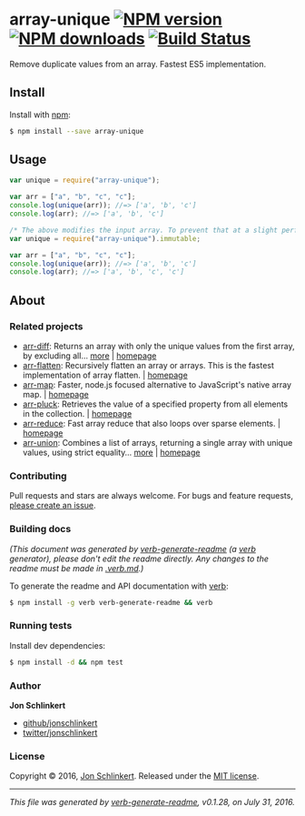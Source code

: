 # array-unique [![NPM version](https://img.shields.io/npm/v/array-unique.svg?style=flat)](https://www.npmjs.com/package/array-unique) [![NPM downloads](https://img.shields.io/npm/dm/array-unique.svg?style=flat)](https://npmjs.org/package/array-unique) [![Build Status](https://img.shields.io/travis/jonschlinkert/array-unique.svg?style=flat)](https://travis-ci.org/jonschlinkert/array-unique)

Remove duplicate values from an array. Fastest ES5 implementation.

## Install

Install with [npm](https://www.npmjs.com/):

```sh
$ npm install --save array-unique
```

## Usage

```js
var unique = require("array-unique");

var arr = ["a", "b", "c", "c"];
console.log(unique(arr)); //=> ['a', 'b', 'c']
console.log(arr); //=> ['a', 'b', 'c']

/* The above modifies the input array. To prevent that at a slight performance cost: */
var unique = require("array-unique").immutable;

var arr = ["a", "b", "c", "c"];
console.log(unique(arr)); //=> ['a', 'b', 'c']
console.log(arr); //=> ['a', 'b', 'c', 'c']
```

## About

### Related projects

- [arr-diff](https://www.npmjs.com/package/arr-diff): Returns an array with only the unique values from the first array, by excluding all… [more](https://github.com/jonschlinkert/arr-diff) | [homepage](https://github.com/jonschlinkert/arr-diff "Returns an array with only the unique values from the first array, by excluding all values from additional arrays using strict equality for comparisons.")
- [arr-flatten](https://www.npmjs.com/package/arr-flatten): Recursively flatten an array or arrays. This is the fastest implementation of array flatten. | [homepage](https://github.com/jonschlinkert/arr-flatten "Recursively flatten an array or arrays. This is the fastest implementation of array flatten.")
- [arr-map](https://www.npmjs.com/package/arr-map): Faster, node.js focused alternative to JavaScript's native array map. | [homepage](https://github.com/jonschlinkert/arr-map "Faster, node.js focused alternative to JavaScript's native array map.")
- [arr-pluck](https://www.npmjs.com/package/arr-pluck): Retrieves the value of a specified property from all elements in the collection. | [homepage](https://github.com/jonschlinkert/arr-pluck "Retrieves the value of a specified property from all elements in the collection.")
- [arr-reduce](https://www.npmjs.com/package/arr-reduce): Fast array reduce that also loops over sparse elements. | [homepage](https://github.com/jonschlinkert/arr-reduce "Fast array reduce that also loops over sparse elements.")
- [arr-union](https://www.npmjs.com/package/arr-union): Combines a list of arrays, returning a single array with unique values, using strict equality… [more](https://github.com/jonschlinkert/arr-union) | [homepage](https://github.com/jonschlinkert/arr-union "Combines a list of arrays, returning a single array with unique values, using strict equality for comparisons.")

### Contributing

Pull requests and stars are always welcome. For bugs and feature requests, [please create an issue](../../issues/new).

### Building docs

_(This document was generated by [verb-generate-readme](https://github.com/verbose/verb-generate-readme) (a [verb](https://github.com/verbose/verb) generator), please don't edit the readme directly. Any changes to the readme must be made in [.verb.md](.verb.md).)_

To generate the readme and API documentation with [verb](https://github.com/verbose/verb):

```sh
$ npm install -g verb verb-generate-readme && verb
```

### Running tests

Install dev dependencies:

```sh
$ npm install -d && npm test
```

### Author

**Jon Schlinkert**

- [github/jonschlinkert](https://github.com/jonschlinkert)
- [twitter/jonschlinkert](http://twitter.com/jonschlinkert)

### License

Copyright © 2016, [Jon Schlinkert](https://github.com/jonschlinkert).
Released under the [MIT license](https://github.com/jonschlinkert/array-unique/blob/master/LICENSE).

---

_This file was generated by [verb-generate-readme](https://github.com/verbose/verb-generate-readme), v0.1.28, on July 31, 2016._
